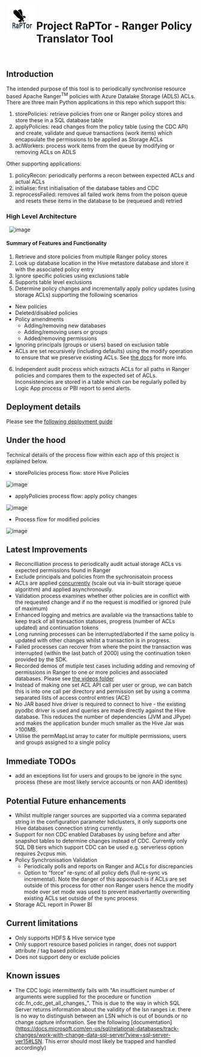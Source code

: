 <img align="left" width="80" height="75" src="https://github.com/hurtn/ranger-migration/blob/master/images/RaPTor.png" alt="RaPTor icon"/>

# Project RaPTor - Ranger Policy Translator Tool

&nbsp;

## Introduction 

The intended purpose of this tool is to periodically synchronise resource based Apache Ranger<sup>TM</sup> policies with Azure Datalake Storage (ADLS) ACLs. 
There are three main Python applications in this repo which support this:
1. storePolicies: retrieve policies from one or Ranger policy stores and store these in a SQL database table
2. applyPolicies: read changes from the policy table (using the CDC API) and create, validate and queue transactions (work items) which encapsulate the permissions to be applied as Storage ACLs
3. aclWorkers: process work items from the queue by modifying or removing ACLs on ADLS

Other supporting applications:
1. policyRecon: periodically performs a recon between expected ACLs and actual ACLs
2. initialise: first initialisation of the database tables and CDC
3. reprocessFailed: removes all failed work items from the poison queue and resets these items in the database to be (requeued and) retried

### High Level Architecture
&nbsp;
![image](https://user-images.githubusercontent.com/5063077/145583409-dc359f85-8ce7-4918-9bab-4f95affc9b5d.png)
&nbsp;

#### Summary of Features and Functionality
1. Retrieve and store policies from multiple Ranger policy stores
2. Look up database location in the Hive metastore database and store it with the associated policy entry
3. Ignore specific policies using exclusions table
4. Supports table level exclusions
5. Determine policy changes and incrementally apply policy updates (using storage ACLs) supporting the following scenarios
  - New policies
  - Deleted/disabled policies
  - Policy amendments
    - Adding/removing new databases
    - Adding/removing users or groups
    - Added/removing permissions
  - Ignoring principals (groups or users) based on exclusion table
  - ACLs are set recursively (including defaults) using the modify operation to ensure that we preserve existing ACLs. See [the docs](https://docs.microsoft.com/en-us/rest/api/storageservices/datalakestoragegen2/path/update) for more info.
 6. Independent audit process which extracts ACLs for all paths in Ranger policies and compares them to the expected set of ACLs. Inconsistencies are stored in a table which can be regularly polled by Logic App process or PBI report to send alerts.


## Deployment details
Please see the [following deployment guide](https://github.com/hurtn/ranger-migration/blob/master/deployment.md)

## Under the hood

Technical details of the process flow within each app of this project is explained below.

- storePolicies process flow: store Hive Policies

![image](https://user-images.githubusercontent.com/5063077/128572674-165cebf4-6e61-4b0b-ab85-89f28be4f49e.png)

- applyPolicies process flow: apply policy changes

![image](https://user-images.githubusercontent.com/5063077/118631114-185c2900-b7c7-11eb-9dda-c92fcef405a3.png)

- Process flow for modified policies

![image](https://user-images.githubusercontent.com/5063077/128572798-d69d3b24-8d6d-4ab6-95d5-29118044797b.png)

## Latest Improvements

- Reconcilliation process to periodically audit actual storage ACLs vs expected permissions found in Ranger
- Exclude principals and policies from the sychronisatoin process
- ACLs are applied [concurrently](https://docs.microsoft.com/en-us/azure/azure-functions/functions-bindings-storage-queue-trigger?tabs=csharp#concurrency) (scale out via in-built storage queue algorithm) and applied asynchronously.
- Validation process examines whether other policies are in conflict with the requested change and if no the request is modified or ignored (rule of maximum)
- Enhanced logging and metrics are available via the transactions table to keep track of all transaction statuses, progress (number of ACLs updated) and continuation tokens
- Long running processes can be interrupted/aborted if the same policy is updated with other changes whilst a transaction is in progress. 
- Failed processes can recover from where the point the transaction was interrupted (within the last batch of 2000) using the continuation token provided by the SDK.
- Recorded demos of mutiple test cases including adding and removing of permissions in Ranger to one or more policies and associated databases. Please see [the videos folder](https://github.com/hurtn/ranger-migration/tree/master/videos)
- Instead of making one set ACL API call per user or group, we can batch this is into one call per directory and permission set by using a comma separated lists of access control entries (ACE)
- No JAR based hive driver is required to connect to hive - the existing pyodbc driver is used and queries are made directly against the Hive database. This reduces the number of dependencies (JVM and JPype) and makes the application bunder much smaller as the Hive Jar was >100MB.
- Utilise the permMapList array to cater for multiple permissions, users and groups assigned to a single policy

## Immediate TODOs
- add an exceptions list for users and groups to be ignore in the sync process (these are most likely service accounts or non AAD identites)

## Potential Future enhancements
- Whilst multiple ranger sources are supported via a comma separated string in the configuration parameter hdiclusters, it only supports one Hive databases connection string currently.
- Support for non CDC enabled Databases by using before and after snapshot tables to determine changes instead of CDC. Currently only SQL DB tiers which support CDC can be used e.g. serverless option requires 2vcpus min.
- Policy Synchronisation Validation
  - Periodically polls and reports on Ranger and ACLs for discrepancies
  - Option to “force” re-sync of all policy defs (full re-sync vs incremental). Note the danger of this apporoach is if ACLs are set outside of this process for other non Ranger users hence the modify mode over set mode was used to prevent inadvertantly overwriting existing ACLs set outside of the sync process
- Storage ACL report in Power BI

## Current limitations
- Only supports HDFS & Hive service type
- Only support resource based policies in ranger, does not support attribute / tag based policies
- Does not support deny or exclude policies

## Known issues
- The CDC logic intermittently fails with "An insufficient number of arguments were supplied for the procedure or function cdc.fn_cdc_get_all_changes_". This is due to the way in which SQL Server returns information about the validity of the lsn ranges i.e. there is no way to distinguish between an LSN which is out of bounds or no change capture information. See the following [documentation](https://docs.microsoft.com/en-us/sql/relational-databases/track-changes/work-with-change-data-sql-server?view=sql-server-ver15#LSN. This error should most likely be trapped and handled accordingly)


